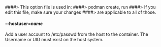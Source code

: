 ####> This option file is used in:
####>   podman create, run
####> If you edit this file, make sure your changes
####> are applicable to all of those.
#### **--hostuser**=*name*

Add a user account to /etc/passwd from the host to the container. The Username
or UID must exist on the host system.
